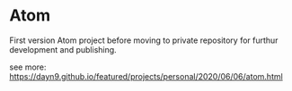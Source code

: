 # Atom

First version Atom project before moving to private repository for furthur development and publishing. 

see more: https://dayn9.github.io/featured/projects/personal/2020/06/06/atom.html
